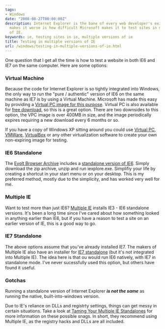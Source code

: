 ```yaml
---
tags:
- Windows
date: "2008-08-27T00:00:00Z"
description: Internet Explorer is the bane of every web developer's existance. What
  makes it worse is how difficult Microsoft makes it to test sites in different versions
  of IE.
keywords: ie, testing sites in ie, multiple versions of ie
title: Testing in multiple versions of IE
url: /windows/testing-in-multiple-versions-of-ie.html
---
```

One question that I get all the time is how to test a website in both
IE6 and IE7 on the same computer. Here are some options:

### Virtual Machine

Because the code for Internet Explorer is so tightly integrated into
Windows, the only way to run the "pure / authentic" version of IE6 on
the same machine as IE7 is by using a Virtual Machine. Microsoft has
made this easy by providing a [Virtual PC image for this
purpose](http://www.microsoft.com/downloads/details.aspx?FamilyID=21eabb90-958f-4b64-b5f1-73d0a413c8ef&displaylang=en).
Virtual PC is also available for [free
download](http://www.microsoft.com/windows/products/winfamily/virtualpc/default.mspx),
so this is a great option. There are two downsides to this option, the
VPC image is over 400MB in size, and the image periodically expires
requiring a new download every 6 months or so.

If you have a copy of Windows XP sitting around you could use [Virtual
PC](http://www.microsoft.com/windows/products/winfamily/virtualpc/default.mspx),
[VMWare](http://vmware.com/), [VirtualBox](http://virtualbox.org/) or
any other virtualization software to create your own non-expiring image
for testing.

### IE6 Standalone

The [Evolt Browser Archive](http://browsers.evolt.org/) includes a
[standalone version of
IE6](http://browsers.evolt.org/download.php?/ie/32bit/standalone/ie6eolas_nt.zip).
Simply download the zip archive, unzip and run iexplore.exe. Simplifiy
your life by creating a shortcut in your start menu or on your desktop.
This is my preferred method, mostly due to the simplicity, and has
worked very well for me.

### Multiple IE

Want to test more than just IE6? [Multiple
IE](http://tredosoft.com/Multiple_IE) installs IE3 - IE6 standalone
versions. It's been a long time since I've cared about how something
looked in anything earlier than IE6, but if you have a reason to test a
site on an earlier version of IE, this is a good way to go.

### IE7 Standalone

The above options assume that you've already installed IE7. The makers
of Multiple IE also have an installer for [IE7
standalone](http://tredosoft.com/IE7_standalone) (but it's not
integrated into Multiple IE). The idea here is that ou would run IE6
natively, with IE7 in standalone mode. I've never sucessfully used this
option, but others have found it useful.

### Gotchas

Running a standalone version of Internet Explorer ***is not the same***
as running the native, built-into-windows version.

Due to IE's reliance on DLLs and registrty settings, things can get
messy in certain situations. Take a look at [Taming Your Multiple IE
Standalones](http://www.positioniseverything.net/articles/multiIE.html)
for more information on these possible snags. In short, they recommend
using Multiple IE, as the registry hacks and DLLs are all included.
